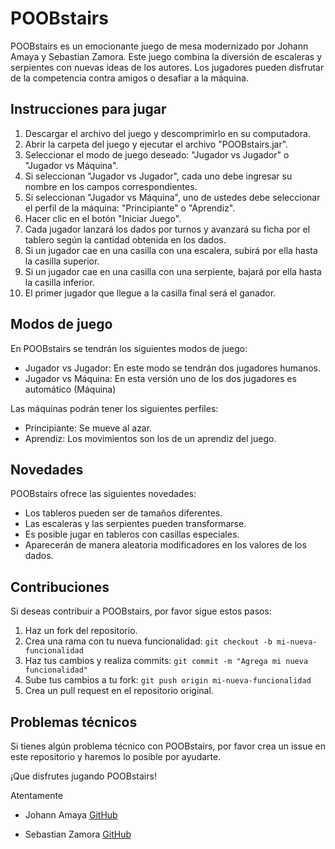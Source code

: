 # POOBstairs

POOBstairs es un emocionante juego de mesa modernizado por Johann Amaya y Sebastian Zamora. Este juego combina la diversión de escaleras y serpientes con nuevas ideas de los autores. Los jugadores pueden disfrutar de la competencia contra amigos o desafiar a la máquina.

## Instrucciones para jugar

1. Descargar el archivo del juego y descomprimirlo en su computadora.
2. Abrir la carpeta del juego y ejecutar el archivo "POOBstairs.jar".
3. Seleccionar el modo de juego deseado: "Jugador vs Jugador" o "Jugador vs Máquina".
4. Si seleccionan "Jugador vs Jugador", cada uno debe ingresar su nombre en los campos correspondientes.
5. Si seleccionan "Jugador vs Máquina", uno de ustedes debe seleccionar el perfil de la máquina: "Principiante" o "Aprendiz".
6. Hacer clic en el botón "Iniciar Juego".
7. Cada jugador lanzará los dados por turnos y avanzará su ficha por el tablero según la cantidad obtenida en los dados.
8. Si un jugador cae en una casilla con una escalera, subirá por ella hasta la casilla superior.
9. Si un jugador cae en una casilla con una serpiente, bajará por ella hasta la casilla inferior.
10. El primer jugador que llegue a la casilla final será el ganador.

## Modos de juego

En POOBstairs se tendrán los siguientes modos de juego:

- Jugador vs Jugador: En este modo se tendrán dos jugadores humanos.
- Jugador vs Máquina: En esta versión uno de los dos jugadores es automático (Máquina)

Las máquinas podrán tener los siguientes perfiles:

- Principiante: Se mueve al azar.
- Aprendiz: Los movimientos son los de un aprendiz del juego.

## Novedades

POOBstairs ofrece las siguientes novedades:

- Los tableros pueden ser de tamaños diferentes.
- Las escaleras y las serpientes pueden transformarse.
- Es posible jugar en tableros con casillas especiales.
- Aparecerán de manera aleatoria modificadores en los valores de los dados.

## Contribuciones

Si deseas contribuir a POOBstairs, por favor sigue estos pasos:

1. Haz un fork del repositorio.
2. Crea una rama con tu nueva funcionalidad: `git checkout -b mi-nueva-funcionalidad`
3. Haz tus cambios y realiza commits: `git commit -m "Agrega mi nueva funcionalidad"`
4. Sube tus cambios a tu fork: `git push origin mi-nueva-funcionalidad`
5. Crea un pull request en el repositorio original.

## Problemas técnicos

Si tienes algún problema técnico con POOBstairs, por favor crea un issue en este repositorio y haremos lo posible por ayudarte.

¡Que disfrutes jugando POOBstairs!

Atentamente

- Johann Amaya  [GitHub](https://github.com/JohannBulls)

- Sebastian Zamora [GitHub](https://github.com/SebZaUr)
